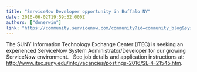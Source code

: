 ```yaml
---
title: "ServiceNow Developer opportunity in Buffalo NY"
date: 2016-06-02T19:59:32.000Z
authors: ["donerwin"]
link: "https://community.servicenow.com/community?id=community_blog&sys_id=b7dcaa65dbd0dbc01dcaf3231f96191c"
---
```

<p>The SUNY Information Technology Exchange Center (ITEC) is seeking an experienced ServiceNow System Administrator/Developer for our growing ServiceNow environment.   See job details and application instructions at: <a href="http://www.itec.suny.edu/info/vacancies/postings-2016/SL-4-21545.htm" title="http://www.itec.suny.edu/info/vacancies/postings-2016/SL-4-21545.htm">http://www.itec.suny.edu/info/vacancies/postings-2016/SL-4-21545.htm</a>.</p>